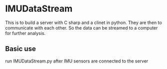 # IMUDataStream
This is to build a server with C sharp and a clinet in python. They are then to communicate with each other. So the data can be streamed to a computer for further analysis. 

## Basic use

run IMUDataStream.py after IMU sensors are connected to the server
